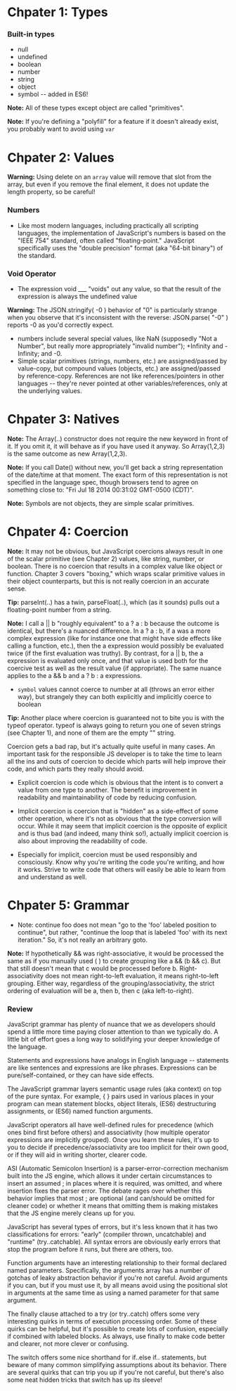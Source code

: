 # Chpater 1: Types
### Built-in types

* null
* undefined
* boolean
* number
* string
* object
* symbol -- added in ES6!

**Note:** All of these types except object are called "primitives".

**Note:** If you're defining a "polyfill" for a feature if it doesn't already exist, you probably want to avoid using `var`
# Chpater 2: Values
**Warning:** Using delete on an `array` value will remove that slot from the array, but even if you remove the final element, it does not update the length property, so be careful! 
### Numbers
* Like most modern languages, including practically all scripting languages, the implementation of JavaScript's numbers is based on the "IEEE 754" standard, often called "floating-point." JavaScript specifically uses the "double precision" format (aka "64-bit binary") of the standard.
### Void Operator
* The expression void ___ "voids" out any value, so that the result of the expression is always the undefined value

**Warning:** The JSON.stringify( -0 ) behavior of "0" is particularly strange when you observe that it's inconsistent with the reverse: JSON.parse( "-0" ) reports -0 as you'd correctly expect.

* numbers include several special values, like NaN (supposedly "Not a Number", but really more appropriately "invalid number"); +Infinity and -Infinity; and -0.
* Simple scalar primitives (strings, numbers, etc.) are assigned/passed by value-copy, but compound values (objects, etc.) are assigned/passed by reference-copy. References are not like references/pointers in other languages -- they're never pointed at other variables/references, only at the underlying values.
# Chpater 3: Natives
**Note:** The Array(..) constructor does not require the new keyword in front of it. If you omit it, it will behave as if you have used it anyway. So Array(1,2,3) is the same outcome as new Array(1,2,3).

**Note:** If you call Date() without new, you'll get back a string representation of the date/time at that moment. The exact form of this representation is not specified in the language spec, though browsers tend to agree on something close to: "Fri Jul 18 2014 00:31:02 GMT-0500 (CDT)".

**Note:** Symbols are not objects, they are simple scalar primitives.

# Chpater 4: Coercion

**Note:** It may not be obvious, but JavaScript coercions always result in one of the scalar primitive (see Chapter 2) values, like string, number, or boolean. There is no coercion that results in a complex value like object or function. Chapter 3 covers "boxing," which wraps scalar primitive values in their object counterparts, but this is not really coercion in an accurate sense.

**Tip:** parseInt(..) has a twin, parseFloat(..), which (as it sounds) pulls out a floating-point number from a string.

**Note:** I call a || b "roughly equivalent" to a ? a : b because the outcome is identical, but there's a nuanced difference. In a ? a : b, if a was a more complex expression (like for instance one that might have side effects like calling a function, etc.), then the a expression would possibly be evaluated twice (if the first evaluation was truthy). By contrast, for a || b, the a expression is evaluated only once, and that value is used both for the coercive test as well as the result value (if appropriate). The same nuance applies to the a && b and a ? b : a expressions.

* `symbol` values cannot coerce to number at all (throws an error either way), but strangely they can both explicitly and implicitly coerce to boolean

**Tip:** Another place where coercion is guaranteed not to bite you is with the typeof operator. typeof is always going to return you one of seven strings (see Chapter 1), and none of them are the empty "" string.

Coercion gets a bad rap, but it's actually quite useful in many cases. An important task for the responsible JS developer is to take the time to learn all the ins and outs of coercion to decide which parts will help improve their code, and which parts they really should avoid.

* Explicit coercion is code which is obvious that the intent is to convert a value from one type to another. The benefit is improvement in readability and maintainability of code by reducing confusion.

* Implicit coercion is coercion that is "hidden" as a side-effect of some other operation, where it's not as obvious that the type conversion will occur. While it may seem that implicit coercion is the opposite of explicit and is thus bad (and indeed, many think so!), actually implicit coercion is also about improving the readability of code.

* Especially for implicit, coercion must be used responsibly and consciously. Know why you're writing the code you're writing, and how it works. Strive to write code that others will easily be able to learn from and understand as well.

# Chpater 5: Grammar

* Note: continue foo does not mean "go to the 'foo' labeled position to continue", but rather, "continue the loop that is labeled 'foo' with its next iteration." So, it's not really an arbitrary goto.

**Note:** If hypothetically && was right-associative, it would be processed the same as if you manually used ( ) to create grouping like a && (b && c). But that still doesn't mean that c would be processed before b. Right-associativity does not mean right-to-left evaluation, it means right-to-left grouping. Either way, regardless of the grouping/associativity, the strict ordering of evaluation will be a, then b, then c (aka left-to-right).

### Review

JavaScript grammar has plenty of nuance that we as developers should spend a little more time paying closer attention to than we typically do. A little bit of effort goes a long way to solidifying your deeper knowledge of the language.

Statements and expressions have analogs in English language -- statements are like sentences and expressions are like phrases. Expressions can be pure/self-contained, or they can have side effects.

The JavaScript grammar layers semantic usage rules (aka context) on top of the pure syntax. For example, { } pairs used in various places in your program can mean statement blocks, object literals, (ES6) destructuring assignments, or (ES6) named function arguments.

JavaScript operators all have well-defined rules for precedence (which ones bind first before others) and associativity (how multiple operator expressions are implicitly grouped). Once you learn these rules, it's up to you to decide if precedence/associativity are too implicit for their own good, or if they will aid in writing shorter, clearer code.

ASI (Automatic Semicolon Insertion) is a parser-error-correction mechanism built into the JS engine, which allows it under certain circumstances to insert an assumed ; in places where it is required, was omitted, and where insertion fixes the parser error. The debate rages over whether this behavior implies that most ; are optional (and can/should be omitted for cleaner code) or whether it means that omitting them is making mistakes that the JS engine merely cleans up for you.

JavaScript has several types of errors, but it's less known that it has two classifications for errors: "early" (compiler thrown, uncatchable) and "runtime" (try..catchable). All syntax errors are obviously early errors that stop the program before it runs, but there are others, too.

Function arguments have an interesting relationship to their formal declared named parameters. Specifically, the arguments array has a number of gotchas of leaky abstraction behavior if you're not careful. Avoid arguments if you can, but if you must use it, by all means avoid using the positional slot in arguments at the same time as using a named parameter for that same argument.

The finally clause attached to a try (or try..catch) offers some very interesting quirks in terms of execution processing order. Some of these quirks can be helpful, but it's possible to create lots of confusion, especially if combined with labeled blocks. As always, use finally to make code better and clearer, not more clever or confusing.

The switch offers some nice shorthand for if..else if.. statements, but beware of many common simplifying assumptions about its behavior. There are several quirks that can trip you up if you're not careful, but there's also some neat hidden tricks that switch has up its sleeve!